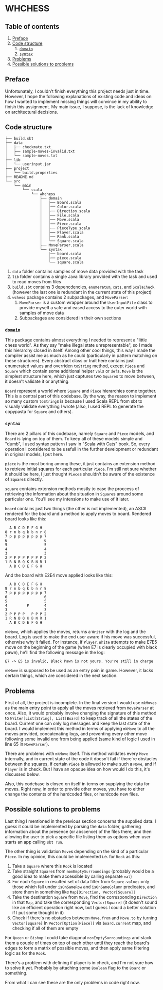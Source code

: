 # WHCHESS

## Table of contents
1. [Preface](#preface)
2. [Code structure](#code-structure)
	1. [`domain`](#domain)
	2. [`syntax`](#syntax)
3. [Problems](#problems)
4. [Possible solutions to problems](#possible-solutions-to-problems)

## Preface

Unfortunately, I couldn't finish everything this project needs just in time. However, I hope the following explanations of existing code and ideas on how I wanted to implement missing things will convince in my ability to finish this assignment. My main issue, I suppose, is the lack of knowledge on architectural decisions.

## Code structure

```
├── build.sbt
├── data
│   ├── checkmate.txt
│   ├── sample-moves-invalid.txt
│   └── sample-moves.txt
├── lib
│   └── userinput.jar
├── project
│   └── build.properties
├── README.md
└── src
    └── main
        └── scala
            └── whchess
                ├── domain
                │   ├── Board.scala
                │   ├── Color.scala
                │   ├── Direction.scala
                │   ├── File.scala
                │   ├── Move.scala
                │   ├── Piece.scala
                │   ├── PieceType.scala
                │   ├── Player.scala
                │   ├── Rank.scala
                │   └── Square.scala
                ├── MoveParser.scala
                └── syntax
                    ├── board.scala
                    ├── piece.scala
                    └── square.scala
```

1. `data` folder contains samples of move data provided with the task
2. `lib` folder contains a single Java library provided with the task and used to read moves from files
3. `build.sbt` contains 3 depencdencies, `enumeratum`, `cats`, and `ScalaCheck` (however the last one is redundant in the current state of this project)
4. `wchess` package contains 2 subpackages, and `MoveParser`: 
	1. `MoveParser` is a custom wrapper around the `UserInputFile` class to provide myself a safe and eased access to the outer world with samples of move data
	2. Subpackages are considered in their own sections

### `domain`

This package contains almost everything I needed to represent a "little chess world". As they say "make illegal state unrepresentable", so I made this hierarchy closed in itself. Among other cool things, this way I made the compiler assist me as much as he could (particularly in pattern matching on these structures). Every abstract class or trait here contains just enumerated values and overriden `toString` method, except `Piece` and `Square` which contain some additional helper `val`s or `def`s. `Move` is the simplest structure here, which just captures two `Square`s to move between, it doesn't validate it or anything.

`Board` represent a world where `Square` and `Piece` hierarchies come together. This is a central part of this codebase. By the way, the reason to implement so many custom `toString`s is because I used Scala REPL from sbt to visually validate everything I wrote (also, I used REPL to generate the copypasta for `Square` and others).

### `syntax`

There are 2 pillars of this codebase, namely `Square` and `Piece` models, and `Board` is lying on top of them. To keep all of these models simple and "dumb", I used syntax pattern I saw in "Scala with Cats" book. So, every operation I considered to be usefull in the further development or redundant in original models, I put here. 

`piece` is the most boring among these, it just contains an extension method to retrieve initial squares for each particular `Piece`. I'm still not sure whether it should be here, I just thought `Piece`s shouldn't be aware of the existence of `Square`s directly.

`square` contains extension methods mostly to ease the proccess of retrieving the information about the situation in `Square`s around some particular one. You'll see my intensions to make use of it later.

`board` contains just two things (the other is not implemented), an ASCII rendered for the board and a method to apply moves to board. Rendered board looks like this:

```
  A B C D E F G H
8 r n b q k b n r 8
7 p p p p p p p p 7
6                 6
5                 5
4                 4
3                 3
2 P P P P P P P P 2
1 R N B Q K B N R 1
  A B C D E F G H
```

And the board with E2E4 move applied looks like this:

```
  A B C D E F G H
8 r n b q k b n r 8
7 p p p p p p p p 7
6                 6
5                 5
4         P       4
3                 3
2 P P P P   P P P 2
1 R N B Q K B N R 1
  A B C D E F G H
```

`mkMove`, which applies the moves, returns a `Writer` with the log and the board. Log is used to make the end user aware if his move was successful, otherwise why it failed. For instance, if `Player.White` attempts to make E7E5 move on the beginning of the game (when E7 is clearly occupied with black pawn), he'll find the following message in the log:

```
E7 -> E5 is invalid, Black Pawn is not yours. You're still in charge
```

`mkMove` is supposed to be used as an entry poin in game. However, it lacks certain things, which are considered in the next section.

## Problems

First of all, the project is incomplete. In the final version I would use `mkMoves` as the main entry point to apply all the moves retrieved from `MoveParser` at once. Also, it would probably involve changing the signature of this method to `Writer[List[String], List[Board]` to keep track of all the states of the board. Current one can only log messages and keep the last state of the board. I would implement this method in terms of applying `mkMove` to all the moves provided, concatenating logs, and preventing every other move following some invalid one from being applied (same kind of logic I used in line 65 in `MoveParser`).

There are problems with `mkMove` itself. This method validates every `Move` internally, and in current state of the code it doesn't fail if there're obstacles between the squares, if certain `Piece` is allowed to make such a `Move`, and if `Player` is in check. But I have an opaque idea on how would I do this, it's discussed below.

Also, this codebase is closed on itself in terms on supplying the data for moves. Right now, in order to provide other moves, you have to either change the contents of the hardcoded files, or hardcode new files.

## Possible solutions to problems

Last thing I mentioned in the previous section concerns the supplied data. I guess it could be implemented by parsing the `data` folder, gathering information about the presence (or abscence) of the files there, and then allowing the user to pick a specific file listing them as options when user starts an app calling `sbt run`.

The other thing is validation `Move`s depending on the kind of a particular `Piece`. In my opinion, this could be implemented i.e. for `Rook` as this:

1. Take a `Square` where this `Rook` is located
2. Take straight `Square`s from `nonEmptySurroundings` (probably would be a good idea to make them accessible by calling separate `val`)
3. For each `Square` in resulted set of data filter from `Square.values` only those which fall under `isOnSameRow` and `isOnSameColumn` predicates, and store them in something like `Map[Direction, Vector[Square]]`
4. Take the destination `Square` from `Move`, find the corresponding `Direction` in that `Map`, and take the corresponding `Vector[Square]` (it doesn't sound like an efficient operation right now, but I guess I could a better solution if I put some thought in it)
5. Check if there's no obstacles between `Move.from` and `Move.to` by turning `Vector[Square]` in `Vector[Option[Piece]]` via `board.current` map, and checking if all of them are empty

For `Queen` or `Bishop` I could take diagonal `nonEmptySurroundings` and stack them a couple of times on top of each other until they reach the board's edges to form a matrix of possible moves, and then apply same filtering logic as for the `Rook`.

There's a problem with defining if player is in check, and I'm not sure how to solve it yet. Probably by attaching some `Boolean` flag to the `Board` or something.

From what I can see these are the only problems in code right now.
